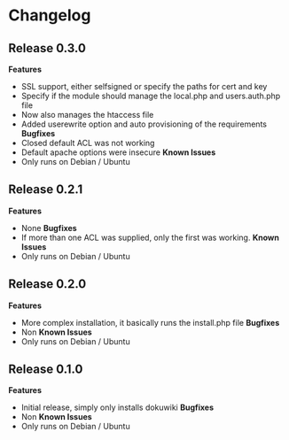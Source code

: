 # Changelog

## Release 0.3.0

**Features**
 - SSL support, either selfsigned or specify the paths for cert and key
 - Specify if the module should manage the local.php and users.auth.php file
 - Now also manages the htaccess file
 - Added userewrite option and auto provisioning of the requirements
**Bugfixes**
 - Closed default ACL was not working
 - Default apache options were insecure
**Known Issues**
 - Only runs on Debian / Ubuntu

## Release 0.2.1

**Features**
 - None
**Bugfixes**
 - If more than one ACL was supplied, only the first was working.
**Known Issues**
 - Only runs on Debian / Ubuntu

## Release 0.2.0

**Features**
 - More complex installation, it basically runs the install.php file
**Bugfixes**
 - Non
**Known Issues**
 - Only runs on Debian / Ubuntu

## Release 0.1.0

**Features**
 - Initial release, simply only installs dokuwiki
**Bugfixes**
 - Non
**Known Issues**
 - Only runs on Debian / Ubuntu
